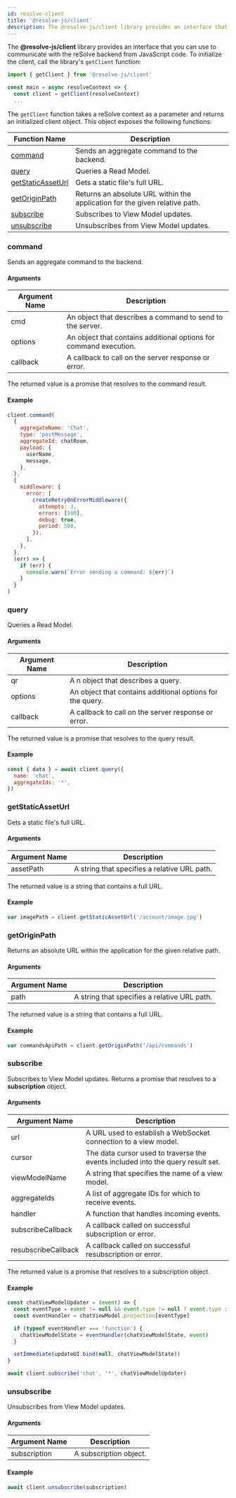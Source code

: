 ```yaml
---
id: resolve-client
title: '@resolve-js/client'
description: The @resolve-js/client library provides an interface that you can use to communicate with the reSolve backend from JavaScript code.
---
```


The **@resolve-js/client** library provides an interface that you can use to communicate with the reSolve backend from JavaScript code. To initialize the client, call the library's `getClient` function:

```js
import { getClient } from '@resolve-js/client'

const main = async resolveContext => {
  const client = getClient(resolveContext)
  ...
```

The `getClient` function takes a reSolve context as a parameter and returns an initialized client object. This object exposes the following functions:

| Function Name                           | Description                                                                 |
| --------------------------------------- | --------------------------------------------------------------------------- |
| [command](#command)                     | Sends an aggregate command to the backend.                                  |
| [query](#query)                         | Queries a Read Model.                                                       |
| [getStaticAssetUrl](#getstaticasseturl) | Gets a static file's full URL.                                              |
| [getOriginPath](#getoriginpath)         | Returns an absolute URL within the application for the given relative path. |
| [subscribe](#subscribe)                 | Subscribes to View Model updates.                                           |
| [unsubscribe](#unsubscribe)             | Unsubscribes from View Model updates.                                       |

### command

Sends an aggregate command to the backend.

#### Arguments

| Argument Name | Description                                                       |
| ------------- | ----------------------------------------------------------------- |
| cmd           | An object that describes a command to send to the server.         |
| options       | An object that contains additional options for command execution. |
| callback      | A callback to call on the server response or error.               |

The returned value is a promise that resolves to the command result.

#### Example

```js
client.command(
  {
    aggregateName: 'Chat',
    type: 'postMessage',
    aggregateId: chatRoom,
    payload: {
      userName,
      message,
    },
  },
  {
    middleware: {
      error: [
        createRetryOnErrorMiddleware({
          attempts: 3,
          errors: [500],
          debug: true,
          period: 500,
        }),
      ],
    },
  },
  (err) => {
    if (err) {
      console.warn(`Error sending a command: ${err}`)
    }
  }
)
```

### query

Queries a Read Model.

#### Arguments

| Argument Name | Description                                               |
| ------------- | --------------------------------------------------------- |
| qr            | A n object that describes a query.                        |
| options       | An object that contains additional options for the query. |
| callback      | A callback to call on the server response or error.       |

The returned value is a promise that resolves to the query result.

#### Example

```js
const { data } = await client.query({
  name: 'chat',
  aggregateIds: '*',
})
```

### getStaticAssetUrl

Gets a static file's full URL.

#### Arguments

| Argument Name | Description                                  |
| ------------- | -------------------------------------------- |
| assetPath     | A string that specifies a relative URL path. |

The returned value is a string that contains a full URL.

#### Example

```js
var imagePath = client.getStaticAssetUrl('/account/image.jpg')
```

### getOriginPath

Returns an absolute URL within the application for the given relative path.

#### Arguments

| Argument Name | Description                                  |
| ------------- | -------------------------------------------- |
| path          | A string that specifies a relative URL path. |

The returned value is a string that contains a full URL.

#### Example

```js
var commandsApiPath = client.getOriginPath('/api/commands')
```

### subscribe

Subscribes to View Model updates. Returns a promise that resolves to a **subscription** object.

#### Arguments

| Argument Name       | Description                                                                     |
| ------------------- | ------------------------------------------------------------------------------- |
| url                 | A URL used to establish a WebSocket connection to a view model.                 |
| cursor              | The data cursor used to traverse the events included into the query result set. |
| viewModelName       | A string that specifies the name of a view model.                               |
| aggregateIds        | A list of aggregate IDs for which to receive events.                            |
| handler             | A function that handles incoming events.                                        |
| subscribeCallback   | A callback called on successful subscription or error.                          |
| resubscribeCallback | A callback called on successful resubscription or error.                        |

The returned value is a promise that resolves to a subscription object.

#### Example

```js
const chatViewModelUpdater = (event) => {
  const eventType = event != null && event.type != null ? event.type : null
  const eventHandler = chatViewModel.projection[eventType]

  if (typeof eventHandler === 'function') {
    chatViewModelState = eventHandler(chatViewModelState, event)
  }

  setImmediate(updateUI.bind(null, chatViewModelState))
}

await client.subscribe('chat', '*', chatViewModelUpdater)
```

### unsubscribe

Unsubscribes from View Model updates.

#### Arguments

| Argument Name | Description            |
| ------------- | ---------------------- |
| subscription  | A subscription object. |

#### Example

```js
await client.unsubscribe(subscription)
```
